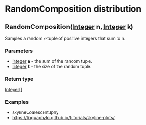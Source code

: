 RandomComposition distribution
==============================
RandomComposition([Integer](../types/Integer.md) **n**, [Integer](../types/Integer.md) **k**)
---------------------------------------------------------------------------------------------

Samples a random k-tuple of positive integers that sum to n.

### Parameters

- [Integer](../types/Integer.md) **n** - the sum of the random tuple.
- [Integer](../types/Integer.md) **k** - the size of the random tuple.

### Return type

[Integer[]](../types/Integer[].md)


### Examples

- skylineCoalescent.lphy
- https://linguaphylo.github.io/tutorials/skyline-plots/




